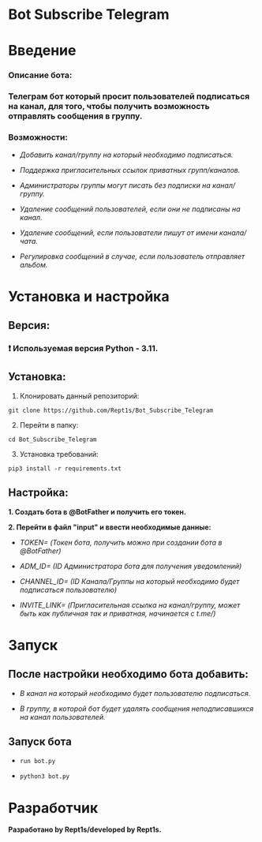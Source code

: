 # Bot Subscribe Telegram

# Введение

### Описание бота:

### Телеграм бот который просит пользователей подписаться на канал, для того, чтобы получить возможность отправлять сообщения в группу.


### Возможности:

- _Добавить канал/группу на который необходимо подписаться._

- _Поддержка пригласительных ссылок приватных групп/каналов._
  
- _Администраторы группы могут писать без подписки на канал/группу._
  
- _Удаление сообщений пользователей, если они не подписаны на канал._
  
- _Удаление сообщений, если пользователи пишут от имени канала/чата._
  
- _Регулировка сообщений в случае, если пользователь отправляет альбом._



# Установка и настройка

## Версия:

### __❗ Используемая версия Python - 3.11.__

## Установка:

1. Клонировать данный репозиторий:

```git clone https://github.com/Rept1s/Bot_Subscribe_Telegram```

2. Перейти в папку:

```cd Bot_Subscribe_Telegram```

3. Установка требований:

```pip3 install -r requirements.txt```

## Настройка:

__1. Создать бота в @BotFather и получить его токен.__

__2. Перейти в файл "input" и ввести необходимые данные:__

- _TOKEN= (Токен бота, получить можно при создании бота в @BotFather)_

- _ADM_ID= (ID Администратора бота для получения уведомлений)_

- _CHANNEL_ID= (ID Канала/Группы на который необходимо будет подписаться пользователю)_

- _INVITE_LINK= (Пригласительная ссылка на канал/группу, может быть как публичная так и приватная, начинается с t.me/)_

# Запуск

## После настройки необходимо бота добавить:

- _В канал на который необходимо будет пользователю подписаться._

- _В группу, в которой бот будет удалять сообщения неподписавшихся на канал пользователей._

## Запуск бота

- ```run bot.py```
  
- ```python3 bot.py```
  
# Разработчик

__Разработано by Rept1s/developed by Rept1s.__
